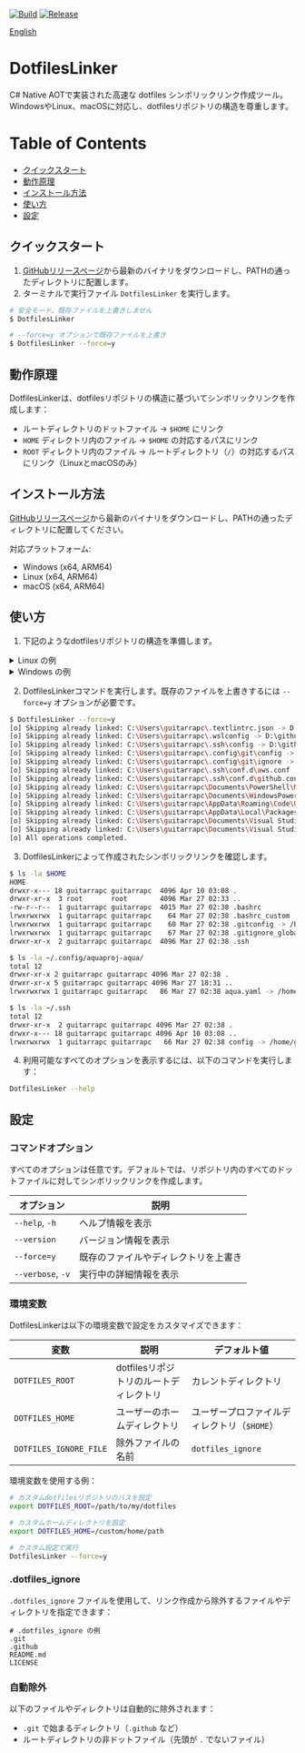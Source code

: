 [![Build](https://github.com/guitarrapc/DotfilesLinker/actions/workflows/build.yaml/badge.svg?event=push)](https://github.com/guitarrapc/DotfilesLinker/actions/workflows/build.yaml)
[![Release](https://github.com/guitarrapc/DotfilesLinker/actions/workflows/release.yaml/badge.svg?event=push)](https://github.com/guitarrapc/DotfilesLinker/actions/workflows/release.yaml)

[English](README.md)

# DotfilesLinker

C# Native AOTで実装された高速な dotfiles シンボリックリンク作成ツール。WindowsやLinux、macOSに対応し、dotfilesリポジトリの構造を尊重します。

<!-- START doctoc generated TOC please keep comment here to allow auto update -->
<!-- DON'T EDIT THIS SECTION, INSTEAD RE-RUN doctoc TO UPDATE -->
# Table of Contents

- [クイックスタート](#%E3%82%AF%E3%82%A4%E3%83%83%E3%82%AF%E3%82%B9%E3%82%BF%E3%83%BC%E3%83%88)
- [動作原理](#%E5%8B%95%E4%BD%9C%E5%8E%9F%E7%90%86)
- [インストール方法](#%E3%82%A4%E3%83%B3%E3%82%B9%E3%83%88%E3%83%BC%E3%83%AB%E6%96%B9%E6%B3%95)
- [使い方](#%E4%BD%BF%E3%81%84%E6%96%B9)
- [設定](#%E8%A8%AD%E5%AE%9A)

<!-- END doctoc generated TOC please keep comment here to allow auto update -->

## クイックスタート

1. [GitHubリリースページ](https://github.com/guitarrapc/DotfilesLinker/releases/latest)から最新のバイナリをダウンロードし、PATHの通ったディレクトリに配置します。
2. ターミナルで実行ファイル `DotfilesLinker` を実行します。

```sh
# 安全モード、既存ファイルを上書きしません
$ DotfilesLinker

# --force=y オプションで既存ファイルを上書き
$ DotfilesLinker --force=y
```

## 動作原理

DotfilesLinkerは、dotfilesリポジトリの構造に基づいてシンボリックリンクを作成します：

- ルートディレクトリのドットファイル → `$HOME` にリンク
- `HOME` ディレクトリ内のファイル → `$HOME` の対応するパスにリンク
- `ROOT` ディレクトリ内のファイル → ルートディレクトリ（`/`）の対応するパスにリンク（LinuxとmacOSのみ）

## インストール方法

[GitHubリリースページ](https://github.com/guitarrapc/DotfilesLinker/releases)から最新のバイナリをダウンロードし、PATHの通ったディレクトリに配置してください。

対応プラットフォーム:
- Windows (x64, ARM64)
- Linux (x64, ARM64)
- macOS (x64, ARM64)

## 使い方

1. 下記のようなdotfilesリポジトリの構造を準備します。

<details><summary>Linux の例</summary>

```sh
dotefiles
├─.bashrc_custom             # $HOME/.bashrc_customへリンク
├─.gitignore_global          # $HOME/.gitignore_globalへリンク
├─.gitconfig                 # $HOME/.gitconfigへリンク
├─aqua.yaml                  # ドットファイルでないため自動的に除外
├─dotfiles_ignore            # dotfilesリンク用除外リスト
├─.github
│  └─workflows               # 自動的に除外
├─HOME
│  ├─.config
│  │  └─aquaproj-aqua
│  │     └─aqua.yaml         # $HOME/.config/aquaproj-aqua/aqua.yamlへリンク
│  └─.ssh
│     └─config               # $HOME/.ssh/configへリンク
└─ROOT
    └─etc
        └─profile.d
           └─profile_foo.sh  # /etc/profile.d/profile_foo.shへリンク
```

</details>

<details><summary>Windows の例</summary>

```sh
dotefiles
├─dotfiles_ignore            # dotfilesリンク用除外リスト
├─.gitignore_global          # $HOME/.gitignore_globalへリンク
├─.gitconfig                 # $HOME/.gitconfigへリンク
├─.textlintrc.json           # $HOME/.textlintrc.jsonへリンク
├─.wslconfig                 # $HOME/.wslconfigへリンク
├─aqua.yaml                  # ドットファイルでないため自動的に除外
├─.github
│  └─workflows               # 自動的に除外
└─HOME
    ├─.config
    │  └─git
    │     └─config           # $HOME/.config/git/configへリンク
    │     └─ignore           # $HOME/.config/git/ignoreへリンク
    ├─.ssh
    │  ├─config              # $HOME/.ssh/configへリンク
    │  └─conf.d
    │     └─github           # $HOME/.ssh/conf.d/githubへリンク
    └─AppData
       ├─Local
       │  └─Packages
       │      └─Microsoft.WindowsTerminal_8wekyb3d8bbwe
       │          └─LocalState
       │              └─settings.json   # $HOME/AppData/Local/Packages/Microsoft.WindowsTerminal_8wekyb3d8bbwe/LocalState/settings.jsonへリンク
       └─Roaming
           └─Code
               └─User
                  └─settings.json   # $HOME/AppData/Roaming/Code/User/settings.jsonへリンク
```

</details>

2. DotfilesLinkerコマンドを実行します。既存のファイルを上書きするには `--force=y` オプションが必要です。

```sh
$ DotfilesLinker --force=y
[o] Skipping already linked: C:\Users\guitarrapc\.textlintrc.json -> D:\github\guitarrapc\dotfiles-win\.textlintrc.json
[o] Skipping already linked: C:\Users\guitarrapc\.wslconfig -> D:\github\guitarrapc\dotfiles-win\.wslconfig
[o] Skipping already linked: C:\Users\guitarrapc\.ssh\config -> D:\github\guitarrapc\dotfiles-win\HOME\.ssh\config
[o] Skipping already linked: C:\Users\guitarrapc\.config\git\config -> D:\github\guitarrapc\dotfiles-win\HOME\.config\git\config
[o] Skipping already linked: C:\Users\guitarrapc\.config\git\ignore -> D:\github\guitarrapc\dotfiles-win\HOME\.config\git\ignore
[o] Skipping already linked: C:\Users\guitarrapc\.ssh\conf.d\aws.conf -> D:\github\guitarrapc\dotfiles-win\HOME\.ssh\conf.d\aws.conf
[o] Skipping already linked: C:\Users\guitarrapc\.ssh\conf.d\github.conf -> D:\github\guitarrapc\dotfiles-win\HOME\.ssh\conf.d\github.conf
[o] Skipping already linked: C:\Users\guitarrapc\Documents\PowerShell\Microsoft.PowerShell_profile.ps1 -> D:\github\guitarrapc\dotfiles-win\HOME\Documents\PowerShell\Microsoft.PowerShell_profile.ps1
[o] Skipping already linked: C:\Users\guitarrapc\Documents\WindowsPowerShell\Microsoft.PowerShell_profile.ps1 -> D:\github\guitarrapc\dotfiles-win\HOME\Documents\WindowsPowerShell\Microsoft.PowerShell_profile.ps1
[o] Skipping already linked: C:\Users\guitarrapc\AppData\Roaming\Code\User\settings.json -> D:\github\guitarrapc\dotfiles-win\HOME\AppData\Roaming\Code\User\settings.json
[o] Skipping already linked: C:\Users\guitarrapc\AppData\Local\Packages\Microsoft.WindowsTerminal_8wekyb3d8bbwe\LocalState\settings.json -> D:\github\guitarrapc\dotfiles-win\HOME\AppData\Local\Packages\Microsoft.WindowsTerminal_8wekyb3d8bbwe\LocalState\settings.json
[o] Skipping already linked: C:\Users\guitarrapc\Documents\Visual Studio 2022\Templates\ItemTemplates\CSharp\Code\1033\Class\Class.cs -> D:\github\guitarrapc\dotfiles-win\HOME\Documents\Visual Studio 2022\Templates\ItemTemplates\CSharp\Code\1033\Class\Class.cs
[o] Skipping already linked: C:\Users\guitarrapc\Documents\Visual Studio 2022\Templates\ItemTemplates\CSharp\Code\1033\Class\Class.vstemplate -> D:\github\guitarrapc\dotfiles-win\HOME\Documents\Visual Studio 2022\Templates\ItemTemplates\CSharp\Code\1033\Class\Class.vstemplate
[o] All operations completed.
```

3. DotfilesLinkerによって作成されたシンボリックリンクを確認します。

```sh
$ ls -la $HOME
HOME
drwxr-x--- 18 guitarrapc guitarrapc  4096 Apr 10 03:08 .
drwxr-xr-x  3 root       root        4096 Mar 27 02:33 ..
-rw-r--r--  1 guitarrapc guitarrapc  4015 Mar 27 02:38 .bashrc
lrwxrwxrwx  1 guitarrapc guitarrapc    64 Mar 27 02:38 .bashrc_custom -> /home/guitarrapc/github/guitarrapc/dotfiles/.bashrc_custom
lrwxrwxrwx  1 guitarrapc guitarrapc    60 Mar 27 02:38 .gitconfig -> /home/guitarrapc/github/guitarrapc/dotfiles/.gitconfig
lrwxrwxrwx  1 guitarrapc guitarrapc    67 Mar 27 02:38 .gitignore_global -> /home/guitarrapc/github/guitarrapc/dotfiles/.gitignore_global
drwxr-xr-x  2 guitarrapc guitarrapc  4096 Mar 27 02:38 .ssh

$ ls -la ~/.config/aquaproj-aqua/
total 12
drwxr-xr-x 2 guitarrapc guitarrapc 4096 Mar 27 02:38 .
drwxr-xr-x 5 guitarrapc guitarrapc 4096 Mar 27 18:31 ..
lrwxrwxrwx 1 guitarrapc guitarrapc   86 Mar 27 02:38 aqua.yaml -> /home/guitarrapc/github/guitarrapc/dotfiles/HOME/.config/aquaproj-aqua/aqua.yaml

$ ls -la ~/.ssh
total 12
drwxr-xr-x  2 guitarrapc guitarrapc 4096 Mar 27 02:38 .
drwxr-x--- 18 guitarrapc guitarrapc 4096 Apr 10 03:08 ..
lrwxrwxrwx  1 guitarrapc guitarrapc   66 Mar 27 02:38 config -> /home/guitarrapc/github/guitarrapc/dotfiles/HOME/.ssh/config
```

4. 利用可能なすべてのオプションを表示するには、以下のコマンドを実行します：

```bash
DotfilesLinker --help
```

## 設定

### コマンドオプション

すべてのオプションは任意です。デフォルトでは、リポジトリ内のすべてのドットファイルに対してシンボリックリンクを作成します。

| オプション | 説明 |
| --- | --- |
| `--help`, `-h` | ヘルプ情報を表示 |
| `--version` | バージョン情報を表示 |
| `--force=y` | 既存のファイルやディレクトリを上書き |
| `--verbose`, `-v` | 実行中の詳細情報を表示 |

### 環境変数

DotfilesLinkerは以下の環境変数で設定をカスタマイズできます：

| 変数 | 説明 | デフォルト値 |
| --- | --- | --- |
| `DOTFILES_ROOT` | dotfilesリポジトリのルートディレクトリ | カレントディレクトリ |
| `DOTFILES_HOME` | ユーザーのホームディレクトリ | ユーザープロファイルディレクトリ（`$HOME`） |
| `DOTFILES_IGNORE_FILE` | 除外ファイルの名前 | `dotfiles_ignore` |

環境変数を使用する例：

```sh
# カスタムdotfilesリポジトリのパスを設定
export DOTFILES_ROOT=/path/to/my/dotfiles

# カスタムホームディレクトリを設定
export DOTFILES_HOME=/custom/home/path

# カスタム設定で実行
DotfilesLinker --force=y
```

### .dotfiles_ignore

`.dotfiles_ignore` ファイルを使用して、リンク作成から除外するファイルやディレクトリを指定できます：

```
# .dotfiles_ignore の例
.git
.github
README.md
LICENSE
```

### 自動除外

以下のファイルやディレクトリは自動的に除外されます：
- `.git` で始まるディレクトリ（`.github` など）
- ルートディレクトリの非ドットファイル（先頭が `.` でないファイル）
